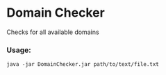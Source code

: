 # Domain Checker
Checks for all available domains

### Usage:
```
java -jar DomainChecker.jar path/to/text/file.txt
```
